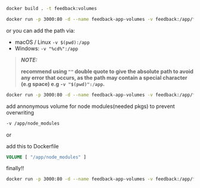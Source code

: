 
```bash
docker build . -t feedback:volumes

docker run -p 3000:80 -d --name feedback-app-volumes -v feedback:/app/feedback -v /home/o0xwolf/GitHub/Docker-Kubernetes/3\ -\ Volumes-Bind\ Mounts/Bind\ Mounts/src:/app  feedback:volumes
```
or you can add the path via: 
- macOS / Linux `-v $(pwd):/app`
- Windows: `-v "%cd%":/app`
> **_NOTE:_** 
> 
> **recommend using `""` double quote to give the absolute path to avoid any error that occurs, as the path may contain a special character (e.g space)
> e.g `-v "$(pwd)":/app`.**


```bash
docker run -p 3000:80 -d --name feedback-app-volumes -v feedback:/app/feedback -v $(pwd):/app  feedback:volumes
```

add annonymous volume for node modules(needed pkgs) to prevent overwriting

```bash
-v /app/node_modules
```
or

add this to Dockerfile
  
```Dockerfile
VOLUME [ "/app/node_modules" ]
```

finally!!

```bash
docker run -p 3000:80 -d --name feedback-app-volumes -v feedback:/app/feedback -v "$(pwd)":/app -v /app/node_modules feedback:volumes
```
